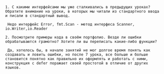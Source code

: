 
    1. С какими интерфейсами мы уже сталкивались в предыдущих уроках? Обратите внимание на уроки, в которых мы читали из стандартного ввода и писали в стандартный вывод.
     
     Недо интерфейс Error, fmt.Scan - метод интерфеса Scanner, io.Writer,io.Reader

    2. Посмотрите примеры кода в своём портфолио. Везде ли ошибки обрабатываются грамотно? Хотите ли вы переписать какие-либо функции? 

     Да, хотелось бы, в начале занятий не мог долгое время понять как создавать и ловить ошибки, но после 7 урока, все больше и больше становится понятно как правильно их оформлять и работать с ними, конструкция с defer поражает своей простотой в отличие от других языков. 

